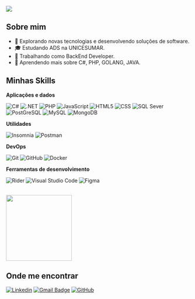 ![](https://komarev.com/ghpvc/?username=iuricode&color=006bed)

## Sobre mim

- 🤔 Explorando novas tecnologias e desenvolvendo soluções de software.
- 🎓 Estudando ADS na UNICESUMAR.
- 💼 Trabalhando como BackEnd Developer.
- 🌱 Aprendendo mais sobre C#, PHP, GOLANG, JAVA.

## Minhas Skills

**Aplicações e dados**

![C#](https://img.shields.io/badge/C%23-239120?style=for-the-badge&logo=c-sharp&logoColor=white)
![.NET](https://img.shields.io/badge/.NET-5C2D91?style=for-the-badge&logo=.net&logoColor=white)
![PHP](https://img.shields.io/badge/PHP-777BB4?style=for-the-badge&logo=php&logoColor=white)
![JavaScript](https://img.shields.io/badge/-JavaScript-333333?style=flat&logo=javascript)
![HTML5](https://img.shields.io/badge/-HTML5-333333?style=flat&logo=HTML5)
![CSS](https://img.shields.io/badge/-CSS-333333?style=flat&logo=CSS3&logoColor=1572B6)
![SQL Sever](https://img.shields.io/badge/Microsoft_SQL_Server-CC2927?style=for-the-badge&logo=microsoft-sql-server&logoColor=white)
![PostGreSQL](https://img.shields.io/badge/PostgreSQL-316192?style=for-the-badge&logo=postgresql&logoColor=white)
![MySQL](https://img.shields.io/badge/-MySQL-333333?style=flat&logo=mysql)
![MongoDB](https://img.shields.io/badge/MongoDB-4EA94B?style=for-the-badge&logo=mongodb&logoColor=white)

**Utilidades**

![Insomnia](https://img.shields.io/badge/-Insomnia-333333?style=flat&logo=insomnia)
![Postman](https://img.shields.io/badge/-Postman-333333?style=flat&logo=postman)

**DevOps**

![Git](https://img.shields.io/badge/-Git-333333?style=flat&logo=git)
![GitHub](https://img.shields.io/badge/-GitHub-333333?style=flat&logo=github)
![Docker](https://img.shields.io/badge/-Docker-333333?style=flat&logo=docker)

**Ferramentas de desenvolvimento**

![Rider](https://img.shields.io/badge/-Rider-333333?style=flat&logo=rider&logoColor=00000)
![Visual Studio Code](https://img.shields.io/badge/-Visual%20Studio%20Code-333333?style=flat&logo=visual-studio-code&logoColor=007ACC)
![Figma](https://img.shields.io/badge/-Figma-333333?style=flat&logo=figma&logoColor=007ACC)

<br/>

<a href="https://github.com/iuricode" title="Perfil do Cainã">
  <img height="180em" src="https://github-readme-stats.vercel.app/api?username=ocainadev&theme=dracula&show_icons=true" />
</a>

## Onde me encontrar

[![Linkedin](https://img.shields.io/badge/-Cainã-blue?style=flat-square&logo=Linkedin&logoColor=white&link=LINK-DO-SEU-LINKEDIN)](https://www.linkedin.com/in/ocainadev/)
[![Gmail Badge](https://img.shields.io/badge/-ocainadev@gmail.com-006bed?style=flat-square&logo=Gmail&logoColor=white&link=mailto:SEU-EMAIL)](mailto:ocainadev@gmail.com)
[![GitHub](https://img.shields.io/github/followers/ocainadev?label=follow&style=social)](https://github.com/ocainadev)
